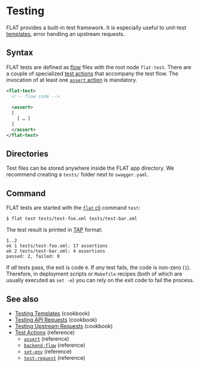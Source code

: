 # Testing

FLAT provides a built-in test framework. It is especially useful to unit-test [templates](/reference/templating/README.md), error handling an upstream requests.

## Syntax

FLAT tests are defined as [flow](/reference/flow.md) files with the root node `flat-test`. There are a couple of specialized [test actions](/reference/actions/README.md#test-actions) that accompany the test flow. The invocation of at least one [`assert` action](/reference/actions/assert.md) is mandatory.

```xml
<flat-test>
  <!-- flow code -->
  
  <assert>
  [
    [ … ]
  ]
  </assert>
</flat-test>
```

## Directories

Test files can be stored anywhere inside the FLAT app directory. We recommend creating a `tests/` folder next to `swagger.yaml`.

## Command

FLAT tests are started with the [`flat` cli](/reference/flat-cli.md) command `test`:

```shell
$ flat test tests/test-foo.xml tests/test-bar.xml
```

The test result is printed in [TAP](https://testanything.org) format:

```tap
1..2
ok 1 tests/test-foo.xml: 17 assertions
ok 2 tests/test-bar.xml: 4 assertions
passed: 2, failed: 0
```

If _all_ tests pass, the exit is code `0`. If _any_ test fails, the code is non-zero (`1`). Therefore, in deployment scripts or `Makefile` recipes (both of which are usually executed as `set -e`) you can rely on the exit code to fail the process.

## See also

* [Testing Templates](/cookbook/test-templates.md) (cookbook)
* [Testing API Requests](/cookbook/test-api-request.md) (cookbook)
* [Testing Upstream Requests](/cookbook/test-backend.md) (cookbook)
* [Test Actions](/reference/actions/README.md#test-actions) (reference)
  * [`assert`](/reference/actions/assert.md) (reference)
  * [`backend-flow`](/reference/actions/backend-flow.md) (reference)
  * [`set-env`](/reference/actions/set-env.md) (reference)
  * [`test-request`](/reference/actions/test-request.md) (reference)
